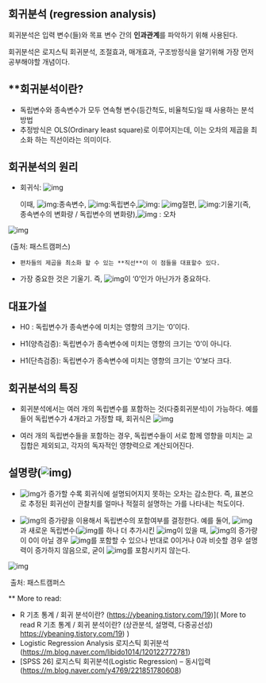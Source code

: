 ## **회귀분석** (regression analysis)

회귀분석은 입력 변수(들)와 목표 변수 간의 **인과관계**를 파악하기 위해 사용된다.

회귀분석은 로지스틱 회귀분석, 조절효과, 매개효과, 구조방정식을 알기위해 가장 먼저 공부해야할 개념이다.

 

## **회귀분석이란?

- 독립변수와 종속변수가 모두 연속형 변수(등간척도, 비율척도)일 때 사용하는 분석방법
- 추정방식은 OLS(Ordinary least square)로 이루어지는데, 이는 오차의 제곱을 최소화 하는 직선이라는 의미이다.

 

## 회귀분석의 원리

- 회귀식: ![img](file:///C:/Users/smood/AppData/Local/Temp/msohtmlclip1/01/clip_image002.png) 

  이때, ![img](file:///C:/Users/smood/AppData/Local/Temp/msohtmlclip1/01/clip_image004.png):종속변수, ![img](file:///C:/Users/smood/AppData/Local/Temp/msohtmlclip1/01/clip_image006.png):독립변수,![img](file:///C:/Users/smood/AppData/Local/Temp/msohtmlclip1/01/clip_image008.png): ![img](file:///C:/Users/smood/AppData/Local/Temp/msohtmlclip1/01/clip_image004.png)절편, ![img](file:///C:/Users/smood/AppData/Local/Temp/msohtmlclip1/01/clip_image010.png):기울기(즉, 종속변수의 변화량 / 독립변수의 변화량),![img](file:///C:/Users/smood/AppData/Local/Temp/msohtmlclip1/01/clip_image012.png) : 오차

  

 

![img](file:///C:/Users/smood/AppData/Local/Temp/msohtmlclip1/01/clip_image014.jpg) 

​                                    (출처: 패스트캠퍼스)



-     편차들의 제곱을 최소화 할 수 있는 **직선**이 이 점들을 대표할수 있다.

- 가장 중요한 것은 기울기. 즉, ![img](file:///C:/Users/smood/AppData/Local/Temp/msohtmlclip1/01/clip_image010.png)이 ‘0’인가 아닌가가 중요하다.

 

 

## **대표가설**

- H0 : 독립변수가 종속변수에 미치는 영향의 크기는 ‘0’이다.

- H1(양측검증): 독립변수가 종속변수에 미치는 영향의 크기는 ‘0’이 아니다.
- H1(단측검증): 독립변수가 종속변수에 미치는 영향의 크기는 ‘0’보다 크다.



## 회귀분석의 특징

- 회귀분석에서는 여러 개의 독립변수를 포함하는 것(다중회귀분석)이 가능하다. 예를 들어 독립변수가 4개라고 가정할 때, 회귀식은 ![img](file:///C:/Users/smood/AppData/Local/Temp/msohtmlclip1/01/clip_image016.png)

- 여러 개의 독립변수들을 포함하는 경우, 독립변수들이 서로 함께 영향을 미치는 교집합은 제외되고, 각자의 독자적인 영향력으로 계산되어진다. 

 

## **설명량**(**![img](file:///C:/Users/smood/AppData/Local/Temp/msohtmlclip1/01/clip_image018.png)**)

- ![img](file:///C:/Users/smood/AppData/Local/Temp/msohtmlclip1/01/clip_image018.png)가 증가할 수록 회귀식에 설명되어지지 못하는 오차는 감소한다. 즉, 표본으로 추정된 회귀선이 관찰치를 얼마나 적절히 설명하는 가를 나타내는 척도이다.

- ![img](file:///C:/Users/smood/AppData/Local/Temp/msohtmlclip1/01/clip_image018.png)의 증가량을 이용해서 독립변수의 포함여부를 결정한다. 예를 둘어, ![img](file:///C:/Users/smood/AppData/Local/Temp/msohtmlclip1/01/clip_image020.png)과 새로운 독립변수(![img](file:///C:/Users/smood/AppData/Local/Temp/msohtmlclip1/01/clip_image022.png)를 하나 더 추가시킨 ![img](file:///C:/Users/smood/AppData/Local/Temp/msohtmlclip1/01/clip_image024.png)이 있을 때, ![img](file:///C:/Users/smood/AppData/Local/Temp/msohtmlclip1/01/clip_image018.png)의 증가량이 0이 아닐 경우 ![img](file:///C:/Users/smood/AppData/Local/Temp/msohtmlclip1/01/clip_image026.png)를 포함할 수 있으나 반대로 0이거나 0과 비슷할 경우 설명력이 증가하지 않음으로, 굳이 ![img](file:///C:/Users/smood/AppData/Local/Temp/msohtmlclip1/01/clip_image026.png)를 포함시키지 않는다.

 

![img](file:///C:/Users/smood/AppData/Local/Temp/msohtmlclip1/01/clip_image028.jpg)

​							                                                                  	출처: 패스트캠퍼스



** More to read:

- R 기초 통계 / 회귀 분석이란? (https://ybeaning.tistory.com/19)]( More to read R 기초 통계 / 회귀 분석이란? (상관분석, 설명력, 다중공선성) https://ybeaning.tistory.com/19) )
- Logistic Regression Analysis 로지스틱 회귀분석 (https://m.blog.naver.com/libido1014/120122772781)
- [SPSS 26] 로지스틱 회귀분석(Logistic Regression) – 동시입력(https://m.blog.naver.com/y4769/221851780608) 